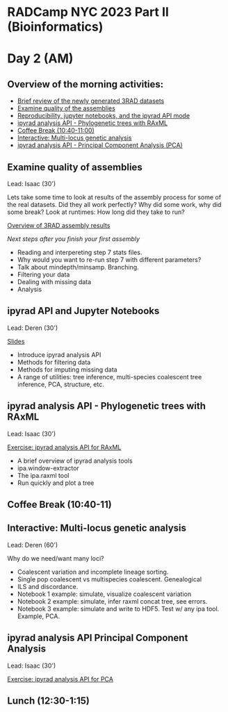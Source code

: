 # RADCamp NYC 2023 Part II (Bioinformatics)
# Day 2 (AM)

## Overview of the morning activities:
* [Brief review of the newly generated 3RAD datasets](#overview-of-new-datasets)
* [Examine quality of the assemblies](#examine-quality-of-assemblies)
* [Reproducibility, jupyter notebooks, and the ipyrad API mode](#ipyrad-api-and-jupyter-notebooks)
* [ipyrad analysis API - Phylogenetic trees with RAxML](#ipyrad-analysis-api-phylogenetic-trees-with-raxml)
* [Coffee Break (10:40-11:00)](#coffee-break)
* [Interactive: Multi-locus genetic analysis](#Interactive-multi-locus-genetic-analysis)
* [ipyrad analysis API - Principal Component Analysis (PCA)](#ipyrad-analysis-api-principal-component-analysis)

## Examine quality of assemblies
Lead: Isaac (30')

Lets take some time to look at results of the assembly process for some of the
real datasets. Did they all work perfectly? Why did some work, why did some
break? Look at runtimes: How long did they take to run?

[Overview of 3RAD assembly results](PartII-Groups-Results.md)

*Next steps after you finish your first assembly*

* Reading and interpereting step 7 stats files. 
* Why would you want to re-run step 7 with different parameters?
* Talk about mindepth/minsamp. Branching.
* Filtering your data
* Dealing with missing data
* Analysis

## ipyrad API and Jupyter Notebooks
Lead: Deren (30')

[Slides](https://eaton-lab.org/slides/2023-RADcamp-NYC/#/)  
* Introduce ipyrad analysis API
* Methods for filtering data
* Methods for imputing missing data
* A range of utilities: tree inference, multi-species coalescent tree inference, PCA, structure, etc.

## ipyrad analysis API - Phylogenetic trees with RAxML
Lead: Isaac (30')

[Exercise: ipyrad analysis API for RAxML](RAxML_API.md)
* A brief overview of ipyrad analysis tools
* ipa.window-extractor
* The ipa.raxml tool
* Run quickly and plot a tree

## Coffee Break (10:40-11)

## Interactive: Multi-locus genetic analysis
Lead: Deren (60')

Why do we need/want many loci?
* Coalescent variation and incomplete lineage sorting.
* Single pop coalescent vs multispecies coalescent. Genealogical 
* ILS and discordance.
* Notebook 1 example: simulate, visualize coalescent variation
* Notebook 2 example: simulate, infer raxml concat tree, see errors.
* Notebook 3 example: simulate and write to HDF5. Test w/ any ipa tool. Example, PCA.

## ipyrad analysis API Principal Component Analysis
Lead: Isaac (30')

[Exercise: ipyrad analysis API for PCA](PCA_API.md)

## Lunch (12:30-1:15)

